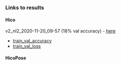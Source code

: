 ### Links to results

#### Hico
v2_nl2_2020-11-20_09-57 (18% val accuracy) - [here](https://drive.google.com/file/d/11YAiUZTUdFxBeR74T7Ek7JNCwAu6iXye/view?usp=sharing)
- [train_val_accuracy](https://i.snipboard.io/vWzqpC.jpg)
- [train_val_loss](https://i.snipboard.io/oO8NDz.jpg)

#### HicoPose

